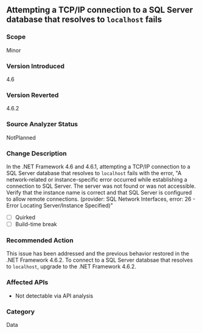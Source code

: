 ## Attempting a TCP/IP connection to a SQL Server database that resolves to `localhost` fails

### Scope
Minor

### Version Introduced
4.6

### Version Reverted
4.6.2

### Source Analyzer Status
NotPlanned

### Change Description

In the .NET Framework 4.6 and 4.6.1, attempting a TCP/IP connection to a SQL Server database that resolves to `localhost` fails with the error, "A network-related or instance-specific error occurred while establishing a connection to SQL Server. The server was not found or was not accessible. Verify that the instance name is correct and that SQL Server is configured to allow remote connections. (provider: SQL Network Interfaces, error: 26 - Error Locating Server/Instance Specified)"

- [ ] Quirked 
- [ ] Build-time break 

### Recommended Action

This issue has been addressed and the previous behavior restored in the .NET Framework 4.6.2. To connect to a SQL Server databsae that resolves to `localhost`, upgrade to the .NET Framework 4.6.2.

### Affected APIs
* Not detectable via API analysis

### Category
Data

<!-- breaking change id: 191 -->

